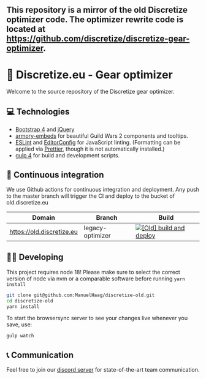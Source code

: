 ## This repository is a mirror of the old Discretize optimizer code. The optimizer rewrite code is located at https://github.com/discretize/discretize-gear-optimizer.

# 🌌 Discretize.eu - Gear optimizer

Welcome to the source repository of the Discretize gear optimizer.

## 💻 Technologies

- [Bootstrap 4](https://getbootstrap.com/docs/4.6/getting-started/introduction/) and [jQuery](https://jquery.com/)
- [armory-embeds](https://github.com/madou/armory-embeds) for beautiful Guild Wars 2 components and tooltips.
- [ESLint](https://github.com/eslint/eslint) and [EditorConfig](https://editorconfig.org/) for JavaScript linting. (Formatting can be applied via [Prettier](https://github.com/prettier/prettier), though it is not automatically installed.)
- [gulp 4](https://github.com/gulpjs/gulp) for build and development scripts.

## 🔄 Continuous integration

We use Github actions for continuous integration and deployment. Any push to the master branch will trigger the CI and deploy to the bucket of old.discretize.eu

| Domain                    | Branch           | Build                                                                                                                                                                                                                                       |
| ------------------------- | ---------------- | ------------------------------------------------------------------------------------------------------------------------------------------------------------------------------------------------------------------------------------------- |
| https://old.discretize.eu | legacy-optimizer | [![[Old] build and deploy](https://github.com/discretize/discretize-gear-optimizer/actions/workflows/legacy-build-deploy.yml/badge.svg)](https://github.com/discretize/discretize-gear-optimizer/actions/workflows/legacy-build-deploy.yml) |

## 👨‍💻 Developing

This project requires node 18! Please make sure to select the correct version of node via nvm or a comparable software before running `yarn install`

```sh
git clone git@github.com:ManuelHaag/discretize-old.git
cd discretize-old
yarn install
```

To start the browsersync server to see your changes live whenever you save, use:

```sh
gulp watch
```

## 📞 Communication

Feel free to join our [discord server](https://discord.gg/UDT2W6an2R) for state-of-the-art team communication.
